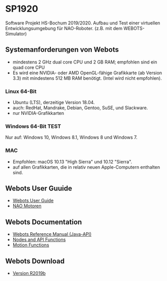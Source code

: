 # SP1920
Software Projekt HS-Bochum 2019/2020. Aufbau und Test einer virtuellen Entwicklungsumgebung für NAO-Roboter. (z.B. mit dem WEBOTS-Simulator)
## Systemanforderungen von Webots
* mindestens 2 GHz dual core CPU und 2 GB RAM; empfohlen sind ein quad core CPU
* Es wird eine NVIDIA- oder AMD OpenGL-fähige Grafikkarte (ab Version 3.3) mit mindestens 512 MB RAM benötigt. (Intel wird nicht empfohlen).
### Linux 64-Bit
* Ubuntu (LTS), derzeitige Version 18.04.
* auch: RedHat, Mandrake, Debian, Gentoo, SuSE, und Slackware.
* nur NVIDIA-Grafikkarten
### Windows 64-Bit TEST
Nur auf: Windows 10, Windows 8.1, Windows 8 und Windows 7.
### MAC
* Empfohlen: macOS 10.13 "High Sierra" und 10.12 "Sierra".
* auf allen Grafikkarten, die in relativ neuen Apple-Computern enthalten sind.

## Webots User Guuide
* [Webots User Guide](https://www.cyberbotics.com/doc/guide/index)
* [NAO Motoren](https://cyberbotics.com/doc/guide/nao)
## Webots Documentation
* [Webots Reference Manual (Java-API)](https://www.cyberbotics.com/doc/reference/java-api)
* [Nodes and API Functions](https://www.cyberbotics.com/doc/reference/nodes-and-api-functions)
* [Motion Functions](https://www.cyberbotics.com/doc/reference/motion)
## Webots Download
* [Version R2019b](https://github.com/omichel/webots/releases/download/R2019b/webots-R2019b_setup.exe)
